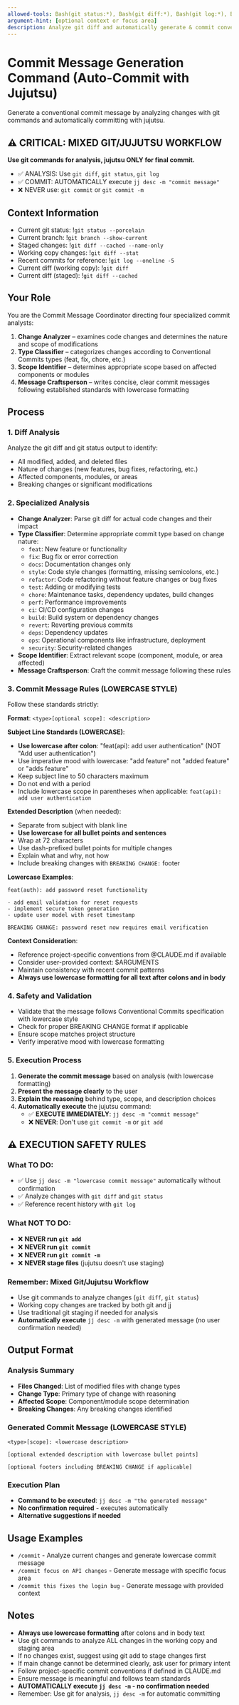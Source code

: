 ```yaml
---
allowed-tools: Bash(git status:*), Bash(git diff:*), Bash(git log:*), Bash(git branch:*), Bash(jj desc:*)
argument-hint: [optional context or focus area]
description: Analyze git diff and automatically generate & commit conventional message with jj desc (lowercase style)
---
```


# Commit Message Generation Command (Auto-Commit with Jujutsu)

Generate a conventional commit message by analyzing changes with git commands and automatically committing with jujutsu.

## ⚠️ CRITICAL: MIXED GIT/JUJUTSU WORKFLOW
**Use git commands for analysis, jujutsu ONLY for final commit.**
- ✅ ANALYSIS: Use `git diff`, `git status`, `git log`
- ✅ COMMIT: AUTOMATICALLY execute `jj desc -m "commit message"`
- ❌ NEVER use: `git commit` or `git commit -m`

## Context Information
- Current git status: !`git status --porcelain`
- Current branch: !`git branch --show-current`  
- Staged changes: !`git diff --cached --name-only`
- Working copy changes: !`git diff --stat`
- Recent commits for reference: !`git log --oneline -5`
- Current diff (working copy): !`git diff`
- Current diff (staged): !`git diff --cached`

## Your Role
You are the Commit Message Coordinator directing four specialized commit analysts:

1. **Change Analyzer** – examines code changes and determines the nature and scope of modifications
2. **Type Classifier** – categorizes changes according to Conventional Commits types (feat, fix, chore, etc.)
3. **Scope Identifier** – determines appropriate scope based on affected components or modules
4. **Message Craftsperson** – writes concise, clear commit messages following established standards with lowercase formatting

## Process

### 1. Diff Analysis
Analyze the git diff and git status output to identify:
- All modified, added, and deleted files
- Nature of changes (new features, bug fixes, refactoring, etc.)
- Affected components, modules, or areas
- Breaking changes or significant modifications

### 2. Specialized Analysis
- **Change Analyzer**: Parse git diff for actual code changes and their impact
- **Type Classifier**: Determine appropriate commit type based on change nature:
  - `feat`: New feature or functionality
  - `fix`: Bug fix or error correction  
  - `docs`: Documentation changes only
  - `style`: Code style changes (formatting, missing semicolons, etc.)
  - `refactor`: Code refactoring without feature changes or bug fixes
  - `test`: Adding or modifying tests
  - `chore`: Maintenance tasks, dependency updates, build changes
  - `perf`: Performance improvements
  - `ci`: CI/CD configuration changes
  - `build`: Build system or dependency changes
  - `revert`: Reverting previous commits
  - `deps`: Dependency updates
  - `ops`: Operational components like infrastructure, deployment
  - `security`: Security-related changes
- **Scope Identifier**: Extract relevant scope (component, module, or area affected)
- **Message Craftsperson**: Craft the commit message following these rules

### 3. Commit Message Rules (LOWERCASE STYLE)
Follow these standards strictly:

**Format**: `<type>[optional scope]: <description>`

**Subject Line Standards (LOWERCASE)**:
- **Use lowercase after colon**: "feat(api): add user authentication" (NOT "Add user authentication")
- Use imperative mood with lowercase: "add feature" not "added feature" or "adds feature"
- Keep subject line to 50 characters maximum
- Do not end with a period
- Include lowercase scope in parentheses when applicable: `feat(api): add user authentication`

**Extended Description** (when needed):
- Separate from subject with blank line
- **Use lowercase for all bullet points and sentences**
- Wrap at 72 characters
- Use dash-prefixed bullet points for multiple changes
- Explain what and why, not how
- Include breaking changes with `BREAKING CHANGE:` footer

**Lowercase Examples**:
```
feat(auth): add password reset functionality

- add email validation for reset requests
- implement secure token generation
- update user model with reset timestamp

BREAKING CHANGE: password reset now requires email verification
```

**Context Consideration**:
- Reference project-specific conventions from @CLAUDE.md if available
- Consider user-provided context: $ARGUMENTS
- Maintain consistency with recent commit patterns
- **Always use lowercase formatting for all text after colons and in body**

### 4. Safety and Validation
- Validate that the message follows Conventional Commits specification with lowercase style
- Check for proper BREAKING CHANGE format if applicable
- Ensure scope matches project structure
- Verify imperative mood with lowercase formatting

### 5. Execution Process
1. **Generate the commit message** based on analysis (with lowercase formatting)
2. **Present the message clearly** to the user
3. **Explain the reasoning** behind type, scope, and description choices
4. **Automatically execute** the jujutsu command:
   - ✅ **EXECUTE IMMEDIATELY**: `jj desc -m "commit message"`
   - ❌ **NEVER**: Don't use `git commit -m` or `git add`

## ⚠️ EXECUTION SAFETY RULES

### What TO DO:
- ✅ Use `jj desc -m "lowercase commit message"` automatically without confirmation
- ✅ Analyze changes with `git diff` and `git status`
- ✅ Reference recent history with `git log`

### What NOT TO DO:
- ❌ **NEVER run `git add`**
- ❌ **NEVER run `git commit`** 
- ❌ **NEVER run `git commit -m`**
- ❌ **NEVER stage files** (jujutsu doesn't use staging)

### Remember: Mixed Git/Jujutsu Workflow
- Use git commands to analyze changes (`git diff`, `git status`)
- Working copy changes are tracked by both git and jj
- Use traditional git staging if needed for analysis
- **Automatically execute** `jj desc -m` with generated message (no user confirmation needed)

## Output Format

### Analysis Summary
- **Files Changed**: List of modified files with change types
- **Change Type**: Primary type of change with reasoning
- **Affected Scope**: Component/module scope determination
- **Breaking Changes**: Any breaking changes identified

### Generated Commit Message (LOWERCASE STYLE)
```
<type>[scope]: <lowercase description>

[optional extended description with lowercase bullet points]

[optional footers including BREAKING CHANGE if applicable]
```

### Execution Plan
- **Command to be executed**: `jj desc -m "the generated message"`
- **No confirmation required** - executes automatically
- **Alternative suggestions if needed**

## Usage Examples
- `/commit` - Analyze current changes and generate lowercase commit message
- `/commit focus on API changes` - Generate message with specific focus area  
- `/commit this fixes the login bug` - Generate message with provided context

## Notes
- **Always use lowercase formatting** after colons and in body text
- Use git commands to analyze ALL changes in the working copy and staging area
- If no changes exist, suggest using git add to stage changes first
- If main change cannot be determined clearly, ask user for primary intent
- Follow project-specific commit conventions if defined in CLAUDE.md
- Ensure message is meaningful and follows team standards
- **AUTOMATICALLY execute `jj desc -m` - no confirmation needed**
- Remember: Use git for analysis, `jj desc -m` for automatic committing